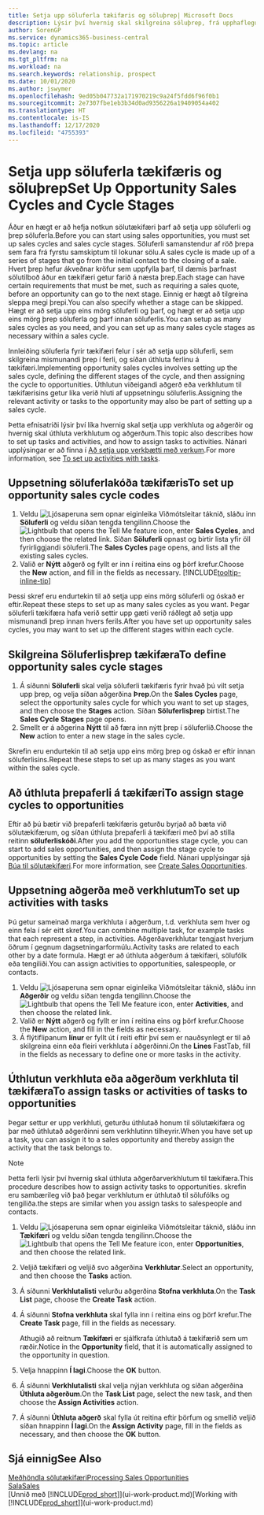 ```yaml
---
title: Setja upp söluferla tækifæris og söluþrep| Microsoft Docs
description: Lýsir því hvernig skal skilgreina söluþrep, frá upphaflegum tengilið til lokunar, stofna söluferla og úthluta þeim til tækifæra í Business Central.
author: SorenGP
ms.service: dynamics365-business-central
ms.topic: article
ms.devlang: na
ms.tgt_pltfrm: na
ms.workload: na
ms.search.keywords: relationship, prospect
ms.date: 10/01/2020
ms.author: jswymer
ms.openlocfilehash: 9ed05b047732a171970219c9a24f5fdd6f96f0b1
ms.sourcegitcommit: 2e7307fbe1eb3b34d0ad9356226a19409054a402
ms.translationtype: HT
ms.contentlocale: is-IS
ms.lasthandoff: 12/17/2020
ms.locfileid: "4755393"
---
```

# <a name="set-up-opportunity-sales-cycles-and-cycle-stages"></a><span data-ttu-id="794aa-103">Setja upp söluferla tækifæris og söluþrep</span><span class="sxs-lookup"><span data-stu-id="794aa-103">Set Up Opportunity Sales Cycles and Cycle Stages</span></span>
<span data-ttu-id="794aa-104">Áður en hægt er að hefja notkun sölutækifæri þarf að setja upp söluferli og þrep söluferla.</span><span class="sxs-lookup"><span data-stu-id="794aa-104">Before you can start using sales opportunities, you must set up sales cycles and sales cycle stages.</span></span> <span data-ttu-id="794aa-105">Söluferli samanstendur af röð þrepa sem fara frá fyrstu samskiptum til lokunar sölu.</span><span class="sxs-lookup"><span data-stu-id="794aa-105">A sales cycle is made up of a series of stages that go from the initial contact to the closing of a sale.</span></span> <span data-ttu-id="794aa-106">Hvert þrep hefur ákveðnar kröfur sem uppfylla þarf, til dæmis þarfnast sölutilboð áður en tækifæri getur farið á næsta þrep.</span><span class="sxs-lookup"><span data-stu-id="794aa-106">Each stage can have certain requirements that must be met, such as requiring a sales quote, before an opportunity can go to the next stage.</span></span> <span data-ttu-id="794aa-107">Einnig er hægt að tilgreina sleppa megi þrepi.</span><span class="sxs-lookup"><span data-stu-id="794aa-107">You can also specify whether a stage can be skipped.</span></span> <span data-ttu-id="794aa-108">Hægt er að setja upp eins mörg söluferli og þarf, og hægt er að setja upp eins mörg þrep söluferla og þarf innan söluferlis.</span><span class="sxs-lookup"><span data-stu-id="794aa-108">You can setup as many sales cycles as you need, and you can set up as many sales cycle stages as necessary within a sales cycle.</span></span>

<span data-ttu-id="794aa-109">Innleiðing söluferla fyrir tækifæri felur í sér að setja upp söluferli, sem skilgreina mismunandi þrep í ferli, og síðan úthluta ferlinu á tækifæri.</span><span class="sxs-lookup"><span data-stu-id="794aa-109">Implementing opportunity sales cycles involves setting up the sales cycle, defining the different stages of the cycle, and then assigning the cycle to opportunities.</span></span> <span data-ttu-id="794aa-110">Úthlutun viðeigandi aðgerð eða verkhlutum til tækifærisins getur líka verið hluti af uppsetningu söluferlis.</span><span class="sxs-lookup"><span data-stu-id="794aa-110">Assigning the relevant activity or tasks to the opportunity may also be part of setting up a sales cycle.</span></span>

<span data-ttu-id="794aa-111">Þetta efnisatriði lýsir því líka hvernig skal setja upp verkhluta og aðgerðir og hvernig skal úthluta verkhlutum og aðgerðum.</span><span class="sxs-lookup"><span data-stu-id="794aa-111">This topic also describes how to set up tasks and activities, and how to assign tasks to activities.</span></span> <span data-ttu-id="794aa-112">Nánari upplýsingar er að finna í [Að setja upp verkþætti með verkum](marketing-how-setup-opportunity-sales-cycles-stages.md#to-set-up-activities-with-tasks).</span><span class="sxs-lookup"><span data-stu-id="794aa-112">For more information, see [To set up activities with tasks](marketing-how-setup-opportunity-sales-cycles-stages.md#to-set-up-activities-with-tasks).</span></span>

## <a name="to-set-up-opportunity-sales-cycle-codes"></a><span data-ttu-id="794aa-113">Uppsetning söluferlakóða tækifæris</span><span class="sxs-lookup"><span data-stu-id="794aa-113">To set up opportunity sales cycle codes</span></span>
1. <span data-ttu-id="794aa-114">Veldu ![Ljósaperuna sem opnar eiginleika Viðmótsleitar](media/ui-search/search_small.png "Segðu mér hvað þú vilt gera") táknið, sláðu inn **Söluferli** og veldu síðan tengda tengilinn.</span><span class="sxs-lookup"><span data-stu-id="794aa-114">Choose the ![Lightbulb that opens the Tell Me feature](media/ui-search/search_small.png "Tell me what you want to do") icon, enter **Sales Cycles**, and then choose the related link.</span></span> <span data-ttu-id="794aa-115">Síðan **Söluferli** opnast og birtir lista yfir öll fyrirliggjandi söluferli.</span><span class="sxs-lookup"><span data-stu-id="794aa-115">The **Sales Cycles** page opens, and lists all the existing sales cycles.</span></span>
2. <span data-ttu-id="794aa-116">Valið er **Nýtt** aðgerð og fyllt er inn í reitina eins og þörf krefur.</span><span class="sxs-lookup"><span data-stu-id="794aa-116">Choose the **New** action, and fill in the fields as necessary.</span></span> [!INCLUDE[tooltip-inline-tip](includes/tooltip-inline-tip_md.md)]

<span data-ttu-id="794aa-117">Þessi skref eru endurtekin til að setja upp eins mörg söluferli og óskað er eftir.</span><span class="sxs-lookup"><span data-stu-id="794aa-117">Repeat these steps to set up as many sales cycles as you want.</span></span> <span data-ttu-id="794aa-118">Þegar söluferli tækifæra hafa verið settir upp gæti verið ráðlegt að setja upp mismunandi þrep innan hvers ferils.</span><span class="sxs-lookup"><span data-stu-id="794aa-118">After you have set up opportunity sales cycles, you may want to set up the different stages within each cycle.</span></span>

## <a name="to-define-opportunity-sales-cycle-stages"></a><span data-ttu-id="794aa-119">Skilgreina Söluferlisþrep tækifæra</span><span class="sxs-lookup"><span data-stu-id="794aa-119">To define opportunity sales cycle stages</span></span>
1. <span data-ttu-id="794aa-120">Á síðunni **Söluferli** skal velja söluferli tækifæris fyrir hvað þú vilt setja upp þrep, og velja síðan aðgerðina **Þrep**.</span><span class="sxs-lookup"><span data-stu-id="794aa-120">On the **Sales Cycles** page, select the opportunity sales cycle for which you want to set up stages, and then choose the **Stages** action.</span></span> <span data-ttu-id="794aa-121">Síðan **Söluferlisþrep** birtist.</span><span class="sxs-lookup"><span data-stu-id="794aa-121">The **Sales Cycle Stages** page opens.</span></span>
2. <span data-ttu-id="794aa-122">Smellt er á aðgerina **Nýtt** til að færa inn nýtt þrep í söluferlið.</span><span class="sxs-lookup"><span data-stu-id="794aa-122">Choose the **New** action to enter a new stage in the sales cycle.</span></span>

<span data-ttu-id="794aa-123">Skrefin eru endurtekin til að setja upp eins mörg þrep og óskað er eftir innan söluferlisins.</span><span class="sxs-lookup"><span data-stu-id="794aa-123">Repeat these steps to set up as many stages as you want within the sales cycle.</span></span>

## <a name="to-assign-stage-cycles-to-opportunities"></a><span data-ttu-id="794aa-124">Að úthluta þrepaferli á tækifæri</span><span class="sxs-lookup"><span data-stu-id="794aa-124">To assign stage cycles to opportunities</span></span>
<span data-ttu-id="794aa-125">Eftir að þú bætir við þrepaferli tækifæris geturðu byrjað að bæta við sölutækifærum, og síðan úthluta þrepaferli á tækifæri með því að stilla reitinn **söluferliskóði**.</span><span class="sxs-lookup"><span data-stu-id="794aa-125">After you add the opportunities stage cycle, you can start to add sales opportunities, and then assign the stage cycle to opportunities by setting the **Sales Cycle Code** field.</span></span> <span data-ttu-id="794aa-126">Nánari upplýsingar sjá [Búa til sölutækifæri](marketing-how-create-opportunities.md).</span><span class="sxs-lookup"><span data-stu-id="794aa-126">For more information, see [Create Sales Opportunities](marketing-how-create-opportunities.md).</span></span>

## <a name="to-set-up-activities-with-tasks"></a><span data-ttu-id="794aa-127">Uppsetning aðgerða með verkhlutum</span><span class="sxs-lookup"><span data-stu-id="794aa-127">To set up activities with tasks</span></span>
<span data-ttu-id="794aa-128">Þú getur sameinað marga verkhluta í aðgerðum, t.d. verkhluta sem hver og einn fela í sér eitt skref.</span><span class="sxs-lookup"><span data-stu-id="794aa-128">You can combine multiple task, for example tasks that each represent a step, in activities.</span></span> <span data-ttu-id="794aa-129">Aðgerðaverkhlutar tengjast hverjum öðrum í gegnum dagsetningarformúlu.</span><span class="sxs-lookup"><span data-stu-id="794aa-129">Activity tasks are related to each other by a date formula.</span></span> <span data-ttu-id="794aa-130">Hægt er að úthluta aðgerðum á tækifæri, sölufólk eða tengiliði.</span><span class="sxs-lookup"><span data-stu-id="794aa-130">You can assign activities to opportunities, salespeople, or contacts.</span></span>

1. <span data-ttu-id="794aa-131">Veldu ![Ljósaperuna sem opnar eiginleika Viðmótsleitar](media/ui-search/search_small.png "Segðu mér hvað þú vilt gera") táknið, sláðu inn **Aðgerðir** og veldu síðan tengda tengilinn.</span><span class="sxs-lookup"><span data-stu-id="794aa-131">Choose the ![Lightbulb that opens the Tell Me feature](media/ui-search/search_small.png "Tell me what you want to do") icon, enter **Activities**, and then choose the related link.</span></span>
2. <span data-ttu-id="794aa-132">Valið er **Nýtt** aðgerð og fyllt er inn í reitina eins og þörf krefur.</span><span class="sxs-lookup"><span data-stu-id="794aa-132">Choose the **New** action, and fill in the fields as necessary.</span></span>
3. <span data-ttu-id="794aa-133">Á flýtiflipanum **línur** er fyllt út í reiti eftir því sem er nauðsynlegt er til að skilgreina einn eða fleiri verkhluta í aðgerðinni.</span><span class="sxs-lookup"><span data-stu-id="794aa-133">On the **Lines** FastTab, fill in the fields as necessary to define one or more tasks in the activity.</span></span>

## <a name="to-assign-tasks-or-activities-of-tasks-to-opportunities"></a><span data-ttu-id="794aa-134">Úthlutun verkhluta eða aðgerðum verkhluta til tækifæra</span><span class="sxs-lookup"><span data-stu-id="794aa-134">To assign tasks or activities of tasks to opportunities</span></span>
<span data-ttu-id="794aa-135">Þegar settur er upp verkhluti, geturðu úthlutað honum til sölutækifæra og þar með úthlutað aðgerðinni sem verkhlutinn tilheyrir.</span><span class="sxs-lookup"><span data-stu-id="794aa-135">When you have set up a task, you can assign it to a sales opportunity and thereby assign the activity that the task belongs to.</span></span>

> [!NOTE]  
>   <span data-ttu-id="794aa-136">Þetta ferli lýsir því hvernig skal úthluta aðgerðarverkhlutum til tækifæra.</span><span class="sxs-lookup"><span data-stu-id="794aa-136">This procedure describes how to assign activity tasks to opportunities.</span></span> <span data-ttu-id="794aa-137">skrefin eru sambærileg við það þegar verkhlutum er úthlutað til sölufólks og tengiliða.</span><span class="sxs-lookup"><span data-stu-id="794aa-137">the steps are similar when you assign tasks to salespeople and contacts.</span></span>

1. <span data-ttu-id="794aa-138">Veldu ![Ljósaperuna sem opnar eiginleika Viðmótsleitar](media/ui-search/search_small.png "Segðu mér hvað þú vilt gera") táknið, sláðu inn **Tækifæri** og veldu síðan tengda tengilinn.</span><span class="sxs-lookup"><span data-stu-id="794aa-138">Choose the ![Lightbulb that opens the Tell Me feature](media/ui-search/search_small.png "Tell me what you want to do") icon, enter **Opportunities**, and then choose the related link.</span></span>
2. <span data-ttu-id="794aa-139">Veljið tækifæri og veljið svo aðgerðina **Verkhlutar**.</span><span class="sxs-lookup"><span data-stu-id="794aa-139">Select an opportunity, and then choose the **Tasks** action.</span></span>
3. <span data-ttu-id="794aa-140">Á síðunni **Verkhlutalisti** velurðu aðgerðina **Stofna verkhluta**.</span><span class="sxs-lookup"><span data-stu-id="794aa-140">On the **Task List** page, choose the **Create Task** action.</span></span>
4.  <span data-ttu-id="794aa-141">Á síðunni **Stofna verkhluta** skal fylla inn í reitina eins og þörf krefur.</span><span class="sxs-lookup"><span data-stu-id="794aa-141">The **Create Task** page, fill in the fields as necessary.</span></span>

    <span data-ttu-id="794aa-142">Athugið að reitnum **Tækifæri** er sjálfkrafa úthlutað á tækifærið sem um ræðir.</span><span class="sxs-lookup"><span data-stu-id="794aa-142">Notice in the **Opportunity** field, that it is automatically assigned to the opportunity in question.</span></span>
5. <span data-ttu-id="794aa-143">Velja hnappinn **Í lagi**.</span><span class="sxs-lookup"><span data-stu-id="794aa-143">Choose the **OK** button.</span></span>
6. <span data-ttu-id="794aa-144">Á síðunni **Verkhlutalisti** skal velja nýjan verkhluta og síðan aðgerðina **Úthluta aðgerðum**.</span><span class="sxs-lookup"><span data-stu-id="794aa-144">On the **Task List** page, select the new task, and then choose the **Assign Activities** action.</span></span>
7. <span data-ttu-id="794aa-145">Á síðunni **Úthluta aðgerð** skal fylla út reitina eftir þörfum og smellið veljið síðan hnappinn **Í lagi**.</span><span class="sxs-lookup"><span data-stu-id="794aa-145">On the **Assign Activity** page, fill in the fields as necessary, and then choose the **OK** button.</span></span>

## <a name="see-also"></a><span data-ttu-id="794aa-146">Sjá einnig</span><span class="sxs-lookup"><span data-stu-id="794aa-146">See Also</span></span>
[<span data-ttu-id="794aa-147">Meðhöndla sölutækifæri</span><span class="sxs-lookup"><span data-stu-id="794aa-147">Processing Sales Opportunities</span></span>](marketing-processing-sales-opportunities.md)  
[<span data-ttu-id="794aa-148">Sala</span><span class="sxs-lookup"><span data-stu-id="794aa-148">Sales</span></span>](sales-manage-sales.md)  
<span data-ttu-id="794aa-149">[Unnið með [!INCLUDE[prod_short](includes/prod_short.md)]](ui-work-product.md)</span><span class="sxs-lookup"><span data-stu-id="794aa-149">[Working with [!INCLUDE[prod_short](includes/prod_short.md)]](ui-work-product.md)</span></span>
